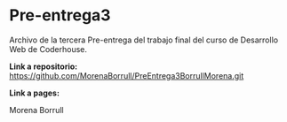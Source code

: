 # Pre-entrega3

Archivo de la tercera Pre-entrega del trabajo final del curso de Desarrollo Web de Coderhouse. 

**Link a repositorio:** https://github.com/MorenaBorrull/PreEntrega3BorrullMorena.git

**Link a pages:** 

Morena Borrull
